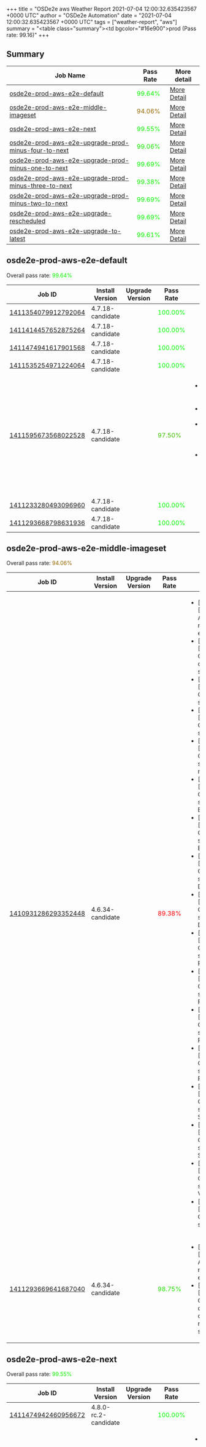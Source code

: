+++
title = "OSDe2e aws Weather Report 2021-07-04 12:00:32.635423567 +0000 UTC"
author = "OSDe2e Automation"
date = "2021-07-04 12:00:32.635423567 +0000 UTC"
tags = ["weather-report", "aws"]
summary = "<table class=\"summary\"><tr><td bgcolor=\"#16e900\"></td><td>prod (Pass rate: 99.16)</td></tr></table>"
+++
## Summary

| Job Name | Pass Rate | More detail |
|----------|-----------|-------------|
|[osde2e-prod-aws-e2e-default](https://prow.ci.openshift.org/?job=osde2e-prod-aws-e2e-default)| <span style="color:#0af500;">99.64%</span>|[More Detail](#osde2e-prod-aws-e2e-default)|
|[osde2e-prod-aws-e2e-middle-imageset](https://prow.ci.openshift.org/?job=osde2e-prod-aws-e2e-middle-imageset)| <span style="color:#986700;">94.06%</span>|[More Detail](#osde2e-prod-aws-e2e-middle-imageset)|
|[osde2e-prod-aws-e2e-next](https://prow.ci.openshift.org/?job=osde2e-prod-aws-e2e-next)| <span style="color:#0cf300;">99.55%</span>|[More Detail](#osde2e-prod-aws-e2e-next)|
|[osde2e-prod-aws-e2e-upgrade-prod-minus-four-to-next](https://prow.ci.openshift.org/?job=osde2e-prod-aws-e2e-upgrade-prod-minus-four-to-next)| <span style="color:#18e700;">99.06%</span>|[More Detail](#osde2e-prod-aws-e2e-upgrade-prod-minus-four-to-next)|
|[osde2e-prod-aws-e2e-upgrade-prod-minus-one-to-next](https://prow.ci.openshift.org/?job=osde2e-prod-aws-e2e-upgrade-prod-minus-one-to-next)| <span style="color:#08f700;">99.69%</span>|[More Detail](#osde2e-prod-aws-e2e-upgrade-prod-minus-one-to-next)|
|[osde2e-prod-aws-e2e-upgrade-prod-minus-three-to-next](https://prow.ci.openshift.org/?job=osde2e-prod-aws-e2e-upgrade-prod-minus-three-to-next)| <span style="color:#10ef00;">99.38%</span>|[More Detail](#osde2e-prod-aws-e2e-upgrade-prod-minus-three-to-next)|
|[osde2e-prod-aws-e2e-upgrade-prod-minus-two-to-next](https://prow.ci.openshift.org/?job=osde2e-prod-aws-e2e-upgrade-prod-minus-two-to-next)| <span style="color:#08f700;">99.69%</span>|[More Detail](#osde2e-prod-aws-e2e-upgrade-prod-minus-two-to-next)|
|[osde2e-prod-aws-e2e-upgrade-rescheduled](https://prow.ci.openshift.org/?job=osde2e-prod-aws-e2e-upgrade-rescheduled)| <span style="color:#08f700;">99.69%</span>|[More Detail](#osde2e-prod-aws-e2e-upgrade-rescheduled)|
|[osde2e-prod-aws-e2e-upgrade-to-latest](https://prow.ci.openshift.org/?job=osde2e-prod-aws-e2e-upgrade-to-latest)| <span style="color:#0af500;">99.61%</span>|[More Detail](#osde2e-prod-aws-e2e-upgrade-to-latest)|



## osde2e-prod-aws-e2e-default

Overall pass rate: <span style="color:#0af500;">99.64%</span>

| Job ID | Install Version | Upgrade Version | Pass Rate | Failures |
|--------|-----------------|-----------------|-----------|----------|
[1411354079912792064](https://prow.ci.openshift.org/view/gs/origin-ci-test/logs/osde2e-prod-aws-e2e-default/1411354079912792064) | 4.7.18-candidate |  | <span style="color:#01fe00;">100.00%</span>|
[1411414457652875264](https://prow.ci.openshift.org/view/gs/origin-ci-test/logs/osde2e-prod-aws-e2e-default/1411414457652875264) | 4.7.18-candidate |  | <span style="color:#01fe00;">100.00%</span>|
[1411474941617901568](https://prow.ci.openshift.org/view/gs/origin-ci-test/logs/osde2e-prod-aws-e2e-default/1411474941617901568) | 4.7.18-candidate |  | <span style="color:#01fe00;">100.00%</span>|
[1411535254971224064](https://prow.ci.openshift.org/view/gs/origin-ci-test/logs/osde2e-prod-aws-e2e-default/1411535254971224064) | 4.7.18-candidate |  | <span style="color:#01fe00;">100.00%</span>|
[1411595673568022528](https://prow.ci.openshift.org/view/gs/origin-ci-test/logs/osde2e-prod-aws-e2e-default/1411595673568022528) | 4.7.18-candidate |  | <span style="color:#40bf00;">97.50%</span>|<ul><li>[install] [Suite: e2e] Pods should be Running or Succeeded</li><li>[install] [Suite: e2e] Pods should not be Failed</li><li>[install] [Suite: operators] AlertmanagerInhibitions inhibits ClusterOperatorDegraded</li><li>[install] [Suite: operators] [OSD] RBAC Operator Operator Upgrade should upgrade from the replaced version</li></ul>
[1411233280493096960](https://prow.ci.openshift.org/view/gs/origin-ci-test/logs/osde2e-prod-aws-e2e-default/1411233280493096960) | 4.7.18-candidate |  | <span style="color:#01fe00;">100.00%</span>|
[1411293668798631936](https://prow.ci.openshift.org/view/gs/origin-ci-test/logs/osde2e-prod-aws-e2e-default/1411293668798631936) | 4.7.18-candidate |  | <span style="color:#01fe00;">100.00%</span>|



## osde2e-prod-aws-e2e-middle-imageset

Overall pass rate: <span style="color:#986700;">94.06%</span>

| Job ID | Install Version | Upgrade Version | Pass Rate | Failures |
|--------|-----------------|-----------------|-----------|----------|
[1410931286293352448](https://prow.ci.openshift.org/view/gs/origin-ci-test/logs/osde2e-prod-aws-e2e-middle-imageset/1410931286293352448) | 4.6.34-candidate |  | <span style="color:#ff0000;">89.38%</span>|<ul><li>[install] [Suite: operators] [OSD] Configure AlertManager Operator roles with prefix should exist</li><li>[install] [Suite: operators] [OSD] Managed Velero Operator clusterRoleBindings should exist</li><li>[install] [Suite: operators] [OSD] Managed Velero Operator configmaps should exist</li><li>[install] [Suite: operators] [OSD] Managed Velero Operator deployment should exist</li><li>[install] [Suite: operators] [OSD] Managed Velero Operator deployment should have all desired replicas ready</li><li>[install] [Suite: operators] [OSD] Managed Velero Operator velero Access should be allowed to edit BackupStorageLocations</li><li>[install] [Suite: operators] [OSD] Managed Velero Operator velero Access should be allowed to edit Backups</li><li>[install] [Suite: operators] [OSD] Managed Velero Operator velero Access should be allowed to edit DeleteBackupRequests</li><li>[install] [Suite: operators] [OSD] Managed Velero Operator velero Access should be allowed to edit DownloadRequests</li><li>[install] [Suite: operators] [OSD] Managed Velero Operator velero Access should be allowed to edit PodVolumeBackups</li><li>[install] [Suite: operators] [OSD] Managed Velero Operator velero Access should be allowed to edit PodVolumeRestores</li><li>[install] [Suite: operators] [OSD] Managed Velero Operator velero Access should be allowed to edit Restore</li><li>[install] [Suite: operators] [OSD] Managed Velero Operator velero Access should be allowed to edit RestricRepository</li><li>[install] [Suite: operators] [OSD] Managed Velero Operator velero Access should be allowed to edit Schedules</li><li>[install] [Suite: operators] [OSD] Managed Velero Operator velero Access should be allowed to edit ServerStatusRequests</li><li>[install] [Suite: operators] [OSD] Managed Velero Operator velero Access should be allowed to edit VolumeSnapshotLocations</li><li>[install] [Suite: operators] [OSD] Managed Velero Operator velero backups should be complete</li></ul>
[1411293669641687040](https://prow.ci.openshift.org/view/gs/origin-ci-test/logs/osde2e-prod-aws-e2e-middle-imageset/1411293669641687040) | 4.6.34-candidate |  | <span style="color:#20df00;">98.75%</span>|<ul><li>[install] [Suite: operators] [OSD] Configure AlertManager Operator roles with prefix should exist</li><li>[install] [Suite: operators] [OSD] Custom Domains Operator Should allow dedicated-admins to create domains Should be resolvable by external services</li></ul>



## osde2e-prod-aws-e2e-next

Overall pass rate: <span style="color:#0cf300;">99.55%</span>

| Job ID | Install Version | Upgrade Version | Pass Rate | Failures |
|--------|-----------------|-----------------|-----------|----------|
[1411474942460956672](https://prow.ci.openshift.org/view/gs/origin-ci-test/logs/osde2e-prod-aws-e2e-next/1411474942460956672) | 4.8.0-rc.2-candidate |  | <span style="color:#01fe00;">100.00%</span>|
[1411535254992195584](https://prow.ci.openshift.org/view/gs/origin-ci-test/logs/osde2e-prod-aws-e2e-next/1411535254992195584) | 4.8.0-rc.2-candidate |  | <span style="color:#21de00;">98.73%</span>|<ul><li>[install] [Suite: operators] [OSD] Custom Domains Operator Should allow dedicated-admins to create domains Should be resolvable by external services</li><li>[install] [Suite: operators] [OSD] Splunk Forwarder Operator Operator Upgrade should upgrade from the replaced version</li></ul>
[1411595674390106112](https://prow.ci.openshift.org/view/gs/origin-ci-test/logs/osde2e-prod-aws-e2e-next/1411595674390106112) | 4.8.0-rc.2-candidate |  | <span style="color:#11ee00;">99.37%</span>|<ul><li>[install] [Suite: operators] [OSD] Splunk Forwarder Operator Operator Upgrade should upgrade from the replaced version</li></ul>
[1411233281340346368](https://prow.ci.openshift.org/view/gs/origin-ci-test/logs/osde2e-prod-aws-e2e-next/1411233281340346368) | 4.8.0-rc.2-candidate |  | <span style="color:#01fe00;">100.00%</span>|
[1411293670480547840](https://prow.ci.openshift.org/view/gs/origin-ci-test/logs/osde2e-prod-aws-e2e-next/1411293670480547840) | 4.8.0-rc.2-candidate |  | <span style="color:#11ee00;">99.37%</span>|<ul><li>[install] [Suite: operators] [OSD] Splunk Forwarder Operator Operator Upgrade should upgrade from the replaced version</li></ul>
[1411354080751652864](https://prow.ci.openshift.org/view/gs/origin-ci-test/logs/osde2e-prod-aws-e2e-next/1411354080751652864) | 4.8.0-rc.2-candidate |  | <span style="color:#11ee00;">99.37%</span>|<ul><li>[install] [Suite: operators] [OSD] Splunk Forwarder Operator Operator Upgrade should upgrade from the replaced version</li></ul>
[1411414457682235392](https://prow.ci.openshift.org/view/gs/origin-ci-test/logs/osde2e-prod-aws-e2e-next/1411414457682235392) | 4.8.0-rc.2-candidate |  | <span style="color:#01fe00;">100.00%</span>|



## osde2e-prod-aws-e2e-upgrade-prod-minus-four-to-next

Overall pass rate: <span style="color:#18e700;">99.06%</span>

| Job ID | Install Version | Upgrade Version | Pass Rate | Failures |
|--------|-----------------|-----------------|-----------|----------|
[1411323860350930944](https://prow.ci.openshift.org/view/gs/origin-ci-test/logs/osde2e-prod-aws-e2e-upgrade-prod-minus-four-to-next/1411323860350930944) | 4.7.16-candidate | 4.8.0-rc.0 | <span style="color:#18e700;">99.06%</span>|<ul><li>[install] [Suite: e2e] [OSD] RBAC Dedicated Admins SCC permissions scc-test new SCC does not break pods</li><li>[upgrade] [Suite: operators] [OSD] Splunk Forwarder Operator Operator Upgrade should upgrade from the replaced version</li><li>[upgrade] [Suite: scale-mastervertical] Scaling should be tested with MasterVertical</li></ul>



## osde2e-prod-aws-e2e-upgrade-prod-minus-one-to-next

Overall pass rate: <span style="color:#08f700;">99.69%</span>

| Job ID | Install Version | Upgrade Version | Pass Rate | Failures |
|--------|-----------------|-----------------|-----------|----------|
[1411505055751737344](https://prow.ci.openshift.org/view/gs/origin-ci-test/logs/osde2e-prod-aws-e2e-upgrade-prod-minus-one-to-next/1411505055751737344) | 4.7.18-candidate | 4.7.19 | <span style="color:#08f700;">99.69%</span>|<ul><li>[upgrade] [Suite: informing] [OSD] dedicated-admin permissions dedicated-admin group permissions cannot add members to cluster-admin</li></ul>



## osde2e-prod-aws-e2e-upgrade-prod-minus-three-to-next

Overall pass rate: <span style="color:#10ef00;">99.38%</span>

| Job ID | Install Version | Upgrade Version | Pass Rate | Failures |
|--------|-----------------|-----------------|-----------|----------|
[1411263462125867008](https://prow.ci.openshift.org/view/gs/origin-ci-test/logs/osde2e-prod-aws-e2e-upgrade-prod-minus-three-to-next/1411263462125867008) | 4.7.16-candidate | 4.8.0-rc.0 | <span style="color:#10ef00;">99.38%</span>|<ul><li>[upgrade] [Suite: e2e] Cluster state should have no alerts</li><li>[upgrade] [Suite: operators] [OSD] Splunk Forwarder Operator Operator Upgrade should upgrade from the replaced version</li></ul>



## osde2e-prod-aws-e2e-upgrade-prod-minus-two-to-next

Overall pass rate: <span style="color:#08f700;">99.69%</span>

| Job ID | Install Version | Upgrade Version | Pass Rate | Failures |
|--------|-----------------|-----------------|-----------|----------|
[1411203067029753856](https://prow.ci.openshift.org/view/gs/origin-ci-test/logs/osde2e-prod-aws-e2e-upgrade-prod-minus-two-to-next/1411203067029753856) | 4.7.17-candidate | 4.7.19 | <span style="color:#08f700;">99.69%</span>|<ul><li>[upgrade] [Suite: operators] [OSD] RBAC Operator clusterServiceVersion openshift-rbac-permissions/rbac-permissions-operator should be present and in succeeded state</li></ul>
[1411565457567125504](https://prow.ci.openshift.org/view/gs/origin-ci-test/logs/osde2e-prod-aws-e2e-upgrade-prod-minus-two-to-next/1411565457567125504) | 4.7.17-candidate | 4.7.19 | <span style="color:#08f700;">99.69%</span>|<ul><li>[upgrade] [Suite: scale-performance] Scaling should be tested with HTTP</li></ul>



## osde2e-prod-aws-e2e-upgrade-rescheduled

Overall pass rate: <span style="color:#08f700;">99.69%</span>

| Job ID | Install Version | Upgrade Version | Pass Rate | Failures |
|--------|-----------------|-----------------|-----------|----------|
[1411505055789486080](https://prow.ci.openshift.org/view/gs/origin-ci-test/logs/osde2e-prod-aws-e2e-upgrade-rescheduled/1411505055789486080) | 4.7.18-candidate | 4.7.19 | <span style="color:#08f700;">99.69%</span>|<ul><li>[upgrade] [Suite: e2e] Cluster state should have no alerts</li></ul>



## osde2e-prod-aws-e2e-upgrade-to-latest

Overall pass rate: <span style="color:#0af500;">99.61%</span>

| Job ID | Install Version | Upgrade Version | Pass Rate | Failures |
|--------|-----------------|-----------------|-----------|----------|
[1411535255029944320](https://prow.ci.openshift.org/view/gs/origin-ci-test/logs/osde2e-prod-aws-e2e-upgrade-to-latest/1411535255029944320) | 4.7.18-candidate | 4.7.19 | <span style="color:#08f700;">99.69%</span>|<ul><li>[upgrade] [Suite: scale-performance] Scaling should be tested with HTTP</li></ul>
[1411233283009679360](https://prow.ci.openshift.org/view/gs/origin-ci-test/logs/osde2e-prod-aws-e2e-upgrade-to-latest/1411233283009679360) | 4.7.18-candidate | 4.7.19 | <span style="color:#08f700;">99.69%</span>|<ul><li>[upgrade] [Suite: informing] CloudIngressOperator rh-ssh-test cidr block changes should updated the service</li></ul>
[1411293672158269440](https://prow.ci.openshift.org/view/gs/origin-ci-test/logs/osde2e-prod-aws-e2e-upgrade-to-latest/1411293672158269440) | 4.7.18-candidate | 4.7.19 | <span style="color:#08f700;">99.69%</span>|<ul><li>[upgrade] [Suite: operators] CloudIngressOperator apischeme apischemes CR instance must be present on cluster</li></ul>
[1411354081594707968](https://prow.ci.openshift.org/view/gs/origin-ci-test/logs/osde2e-prod-aws-e2e-upgrade-to-latest/1411354081594707968) | 4.7.18-candidate | 4.7.19 | <span style="color:#10ef00;">99.38%</span>|<ul><li>[install] [Suite: e2e] [OSD] namespace validating webhook namespace validating webhook Members of SRE groups can manage all namespaces</li><li>[upgrade] [Suite: service-definition] [OSD] regularuser validating webhook regularuser validating webhook Privledged users allowed to create autoscalers and delete clusterversion objects</li></ul>




